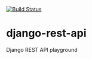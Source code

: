 [![Build Status](https://travis-ci.org/amleshkov/django-rest-api.svg?branch=master)](https://travis-ci.org/amleshkov/django-rest-api)
# django-rest-api
Django REST API playground

